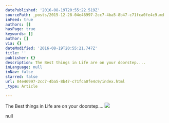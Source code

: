 ```yaml
---
datePublished: '2016-08-19T20:55:22.519Z'
sourcePath: _posts/2015-12-28-04e46997-2cc7-4ba5-8b47-c71fca0fe4c9.md
inFeed: true
authors: []
hasPage: true
keywords: []
author: []
via: {}
dateModified: '2016-08-19T20:55:21.747Z'
title: ''
publisher: {}
description: The Best things in Life are on your doorstep....
inLanguage: null
inNav: false
starred: false
url: 04e46997-2cc7-4ba5-8b47-c71fca0fe4c9/index.html
_type: Article

---
```

The Best things in Life are on your doorstep....
![](https://s3-us-west-2.amazonaws.com/the-grid-img/p/43a0b2b28699407b5b85d0050e1a9921454ed9bf.jpg)

null